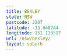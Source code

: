 ```yaml
---
title: BEXLEY
state: NSW
postcode: 2207
latitude: -33.948744
longitude: 151.119517
url: /nsw/bexley/
layout: suburb
---
```

